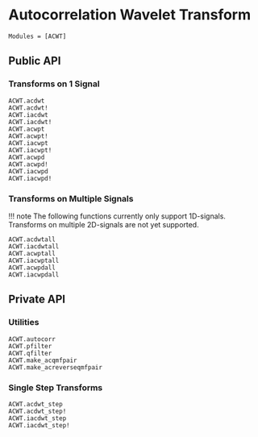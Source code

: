 # Autocorrelation Wavelet Transform

```@index
Modules = [ACWT]
```

## Public API
### Transforms on 1 Signal
```@docs
ACWT.acdwt
ACWT.acdwt!
ACWT.iacdwt
ACWT.iacdwt!
ACWT.acwpt
ACWT.acwpt!
ACWT.iacwpt
ACWT.iacwpt!
ACWT.acwpd
ACWT.acwpd!
ACWT.iacwpd
ACWT.iacwpd!
```

### Transforms on Multiple Signals
!!! note
    The following functions currently only support 1D-signals. Transforms on multiple 2D-signals are not yet supported.
```@docs
ACWT.acdwtall
ACWT.iacdwtall
ACWT.acwptall
ACWT.iacwptall
ACWT.acwpdall
ACWT.iacwpdall
```

## Private API
### Utilities
```@docs
ACWT.autocorr
ACWT.pfilter
ACWT.qfilter
ACWT.make_acqmfpair
ACWT.make_acreverseqmfpair
```

### Single Step Transforms
```@docs
ACWT.acdwt_step
ACWT.acdwt_step!
ACWT.iacdwt_step
ACWT.iacdwt_step!
```